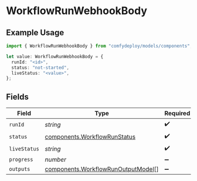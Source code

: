 # WorkflowRunWebhookBody

## Example Usage

```typescript
import { WorkflowRunWebhookBody } from "comfydeploy/models/components";

let value: WorkflowRunWebhookBody = {
  runId: "<id>",
  status: "not-started",
  liveStatus: "<value>",
};
```

## Fields

| Field                                                                                    | Type                                                                                     | Required                                                                                 | Description                                                                              |
| ---------------------------------------------------------------------------------------- | ---------------------------------------------------------------------------------------- | ---------------------------------------------------------------------------------------- | ---------------------------------------------------------------------------------------- |
| `runId`                                                                                  | *string*                                                                                 | :heavy_check_mark:                                                                       | N/A                                                                                      |
| `status`                                                                                 | [components.WorkflowRunStatus](../../models/components/workflowrunstatus.md)             | :heavy_check_mark:                                                                       | N/A                                                                                      |
| `liveStatus`                                                                             | *string*                                                                                 | :heavy_check_mark:                                                                       | N/A                                                                                      |
| `progress`                                                                               | *number*                                                                                 | :heavy_minus_sign:                                                                       | N/A                                                                                      |
| `outputs`                                                                                | [components.WorkflowRunOutputModel](../../models/components/workflowrunoutputmodel.md)[] | :heavy_minus_sign:                                                                       | N/A                                                                                      |